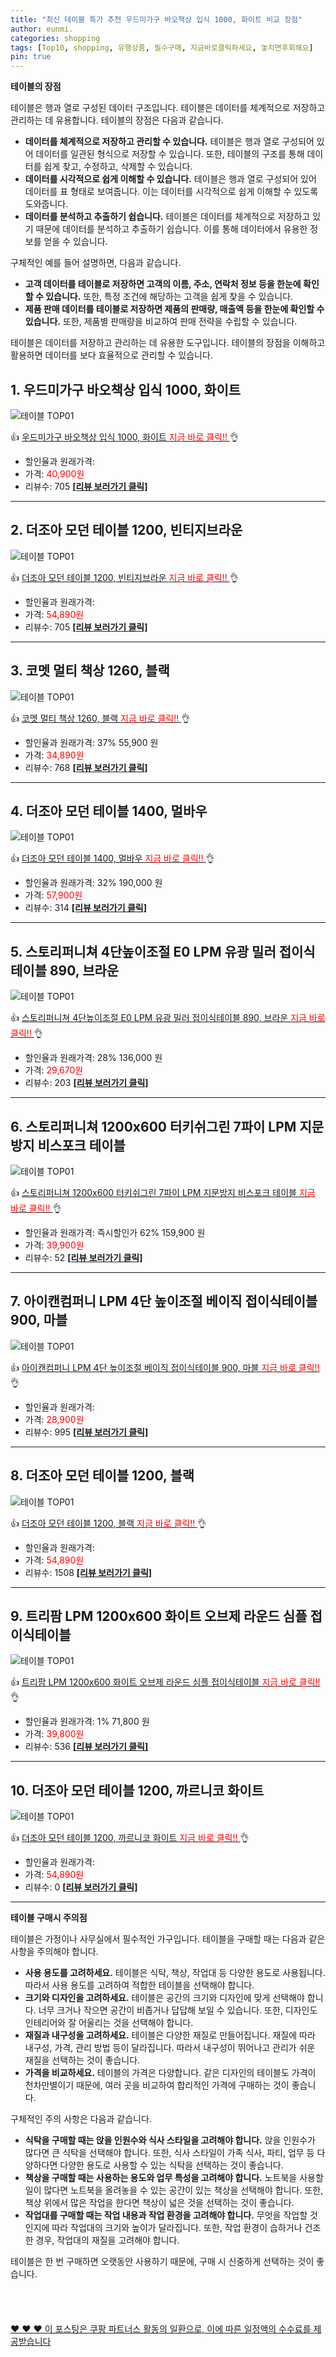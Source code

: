 ```yaml
---
title: "최신 테이블 특가 추천 우드미가구 바오책상 입식 1000, 화이트 비교 장점"
author: eunmi.
categories: shopping
tags: [Top10, shopping, 유행상품, 필수구매, 지금바로클릭하세요, 놓치면후회해요]
pin: true
---
```

**테이블의 장점**

테이블은 행과 열로 구성된 데이터 구조입니다. 테이블은 데이터를 체계적으로 저장하고 관리하는 데 유용합니다. 테이블의 장점은 다음과 같습니다.

* **데이터를 체계적으로 저장하고 관리할 수 있습니다.** 테이블은 행과 열로 구성되어 있어 데이터를 일관된 형식으로 저장할 수 있습니다. 또한, 테이블의 구조를 통해 데이터를 쉽게 찾고, 수정하고, 삭제할 수 있습니다.
* **데이터를 시각적으로 쉽게 이해할 수 있습니다.** 테이블은 행과 열로 구성되어 있어 데이터를 표 형태로 보여줍니다. 이는 데이터를 시각적으로 쉽게 이해할 수 있도록 도와줍니다.
* **데이터를 분석하고 추출하기 쉽습니다.** 테이블은 데이터를 체계적으로 저장하고 있기 때문에 데이터를 분석하고 추출하기 쉽습니다. 이를 통해 데이터에서 유용한 정보를 얻을 수 있습니다.

구체적인 예를 들어 설명하면, 다음과 같습니다.

* **고객 데이터를 테이블로 저장하면 고객의 이름, 주소, 연락처 정보 등을 한눈에 확인할 수 있습니다.** 또한, 특정 조건에 해당하는 고객을 쉽게 찾을 수 있습니다.
* **제품 판매 데이터를 테이블로 저장하면 제품의 판매량, 매출액 등을 한눈에 확인할 수 있습니다.** 또한, 제품별 판매량을 비교하여 판매 전략을 수립할 수 있습니다.

테이블은 데이터를 저장하고 관리하는 데 유용한 도구입니다. 테이블의 장점을 이해하고 활용하면 데이터를 보다 효율적으로 관리할 수 있습니다.

   

## 1. 우드미가구 바오책상 입식 1000, 화이트

![테이블 TOP01](https://thumbnail7.coupangcdn.com/thumbnails/remote/230x230ex/image/rs_quotation_api/jnnfh74b/1be1172853154b509046505a73c37a1d.jpg)


👍 [우드미가구 바오책상 입식 1000, 화이트 <font color=red> 지금 바로 클릭!! </font> ](https://link.coupang.com/re/AFFSDP?lptag=AF3617701&subid=GithubCoopas&pageKey=5219687351&traceid=V0-153&itemId=16554201448&vendorItemId=83740541661) 👌 


- 할인율과 원래가격: 
- 가격: <span style='color:red'>40,900원</span>
- 리뷰수: 705  [**[리뷰 보러가기 클릭]**](https://link.coupang.com/re/AFFSDP?lptag=AF3617701&subid=GithubCoopas&pageKey=5219687351&traceid=V0-153&itemId=16554201448&vendorItemId=83740541661)

---


   

## 2. 더조아 모던 테이블 1200, 빈티지브라운

![테이블 TOP01](https://thumbnail10.coupangcdn.com/thumbnails/remote/230x230ex/image/rs_quotation_api/arlldxnf/b05bb45cc3e9463089840cb0d29ffd54.jpg)


👍 [더조아 모던 테이블 1200, 빈티지브라운 <font color=red> 지금 바로 클릭!! </font> ](https://link.coupang.com/re/AFFSDP?lptag=AF3617701&subid=GithubCoopas&pageKey=4564659521&traceid=V0-153&itemId=5566366420&vendorItemId=72865732989) 👌 


- 할인율과 원래가격: 
- 가격: <span style='color:red'>54,890원</span>
- 리뷰수: 705  [**[리뷰 보러가기 클릭]**](https://link.coupang.com/re/AFFSDP?lptag=AF3617701&subid=GithubCoopas&pageKey=4564659521&traceid=V0-153&itemId=5566366420&vendorItemId=72865732989)

---


   

## 3. 코멧 멀티 책상 1260, 블랙

![테이블 TOP01](https://thumbnail8.coupangcdn.com/thumbnails/remote/230x230ex/image/retail/images/7647719324610644-1d8cba09-f9cf-4cf7-9138-aa3539cb1dad.jpg)


👍 [코멧 멀티 책상 1260, 블랙 <font color=red> 지금 바로 클릭!! </font> ](https://link.coupang.com/re/AFFSDP?lptag=AF3617701&subid=GithubCoopas&pageKey=1601845545&traceid=V0-153&itemId=2736017012&vendorItemId=70726113215) 👌 


- 할인율과 원래가격: 37%  55,900   원
- 가격: <span style='color:red'>34,890원</span>
- 리뷰수: 768  [**[리뷰 보러가기 클릭]**](https://link.coupang.com/re/AFFSDP?lptag=AF3617701&subid=GithubCoopas&pageKey=1601845545&traceid=V0-153&itemId=2736017012&vendorItemId=70726113215)

---


   

## 4. 더조아 모던 테이블 1400, 멀바우

![테이블 TOP01](https://thumbnail8.coupangcdn.com/thumbnails/remote/230x230ex/image/rs_quotation_api/8skflw3v/305a9db7122d4124badd8e920b3a10c8.jpg)


👍 [더조아 모던 테이블 1400, 멀바우 <font color=red> 지금 바로 클릭!! </font> ](https://link.coupang.com/re/AFFSDP?lptag=AF3617701&subid=GithubCoopas&pageKey=4564659521&traceid=V0-153&itemId=5566366931&vendorItemId=72865733238) 👌 


- 할인율과 원래가격: 32%  190,000   원
- 가격: <span style='color:red'>57,900원</span>
- 리뷰수: 314  [**[리뷰 보러가기 클릭]**](https://link.coupang.com/re/AFFSDP?lptag=AF3617701&subid=GithubCoopas&pageKey=4564659521&traceid=V0-153&itemId=5566366931&vendorItemId=72865733238)

---


   

## 5. 스토리퍼니쳐 4단높이조절 E0 LPM 유광 밀러 접이식테이블 890, 브라운

![테이블 TOP01](https://thumbnail10.coupangcdn.com/thumbnails/remote/230x230ex/image/rs_quotation_api/ngnzalyl/ec8f91735ba14267bcd660fa345b2039.jpg)


👍 [스토리퍼니쳐 4단높이조절 E0 LPM 유광 밀러 접이식테이블 890, 브라운 <font color=red> 지금 바로 클릭!! </font> ](https://link.coupang.com/re/AFFSDP?lptag=AF3617701&subid=GithubCoopas&pageKey=6902617265&traceid=V0-153&itemId=16606713628&vendorItemId=83791558177) 👌 


- 할인율과 원래가격: 28%  136,000   원
- 가격: <span style='color:red'>29,670원</span>
- 리뷰수: 203  [**[리뷰 보러가기 클릭]**](https://link.coupang.com/re/AFFSDP?lptag=AF3617701&subid=GithubCoopas&pageKey=6902617265&traceid=V0-153&itemId=16606713628&vendorItemId=83791558177)

---


   

## 6. 스토리퍼니쳐 1200x600 터키쉬그린 7파이 LPM 지문방지 비스포크 테이블

![테이블 TOP01](https://thumbnail8.coupangcdn.com/thumbnails/remote/230x230ex/image/rs_quotation_api/p5mpynzk/8ef62814fefc42a3ac2532ec8e991224.jpg)


👍 [스토리퍼니쳐 1200x600 터키쉬그린 7파이 LPM 지문방지 비스포크 테이블 <font color=red> 지금 바로 클릭!! </font> ](https://link.coupang.com/re/AFFSDP?lptag=AF3617701&subid=GithubCoopas&pageKey=6107760652&traceid=V0-153&itemId=11491074885&vendorItemId=78766370821) 👌 


- 할인율과 원래가격: 즉시할인가 62%  159,900   원
- 가격: <span style='color:red'>39,900원</span>
- 리뷰수: 52  [**[리뷰 보러가기 클릭]**](https://link.coupang.com/re/AFFSDP?lptag=AF3617701&subid=GithubCoopas&pageKey=6107760652&traceid=V0-153&itemId=11491074885&vendorItemId=78766370821)

---


   

## 7. 아이캔컴퍼니 LPM 4단 높이조절 베이직 접이식테이블 900, 마블

![테이블 TOP01](https://thumbnail7.coupangcdn.com/thumbnails/remote/230x230ex/image/retail/images/3856823623552749-6e7e5ced-85f4-48be-9a70-609525527f62.jpg)


👍 [아이캔컴퍼니 LPM 4단 높이조절 베이직 접이식테이블 900, 마블 <font color=red> 지금 바로 클릭!! </font> ](https://link.coupang.com/re/AFFSDP?lptag=AF3617701&subid=GithubCoopas&pageKey=4760035821&traceid=V0-153&itemId=1058151963&vendorItemId=5533125860) 👌 


- 할인율과 원래가격: 
- 가격: <span style='color:red'>28,900원</span>
- 리뷰수: 995  [**[리뷰 보러가기 클릭]**](https://link.coupang.com/re/AFFSDP?lptag=AF3617701&subid=GithubCoopas&pageKey=4760035821&traceid=V0-153&itemId=1058151963&vendorItemId=5533125860)

---


   

## 8. 더조아 모던 테이블 1200, 블랙

![테이블 TOP01](https://thumbnail7.coupangcdn.com/thumbnails/remote/230x230ex/image/rs_quotation_api/cybzegfy/b28c339f673e44c9a642af5844c95ffb.jpg)


👍 [더조아 모던 테이블 1200, 블랙 <font color=red> 지금 바로 클릭!! </font> ](https://link.coupang.com/re/AFFSDP?lptag=AF3617701&subid=GithubCoopas&pageKey=4564659521&traceid=V0-153&itemId=5566366403&vendorItemId=72865732882) 👌 


- 할인율과 원래가격: 
- 가격: <span style='color:red'>54,890원</span>
- 리뷰수: 1508  [**[리뷰 보러가기 클릭]**](https://link.coupang.com/re/AFFSDP?lptag=AF3617701&subid=GithubCoopas&pageKey=4564659521&traceid=V0-153&itemId=5566366403&vendorItemId=72865732882)

---


   

## 9. 트리팜 LPM 1200x600 화이트 오브제 라운드 심플 접이식테이블

![테이블 TOP01](https://thumbnail9.coupangcdn.com/thumbnails/remote/230x230ex/image/rs_quotation_api/he8hzpq5/61cd16306ca149dc9479a2e7fb4d5511.jpg)


👍 [트리팜 LPM 1200x600 화이트 오브제 라운드 심플 접이식테이블 <font color=red> 지금 바로 클릭!! </font> ](https://link.coupang.com/re/AFFSDP?lptag=AF3617701&subid=GithubCoopas&pageKey=6252334388&traceid=V0-153&itemId=12681288507&vendorItemId=79948290418) 👌 


- 할인율과 원래가격: 1%  71,800   원
- 가격: <span style='color:red'>39,800원</span>
- 리뷰수: 536  [**[리뷰 보러가기 클릭]**](https://link.coupang.com/re/AFFSDP?lptag=AF3617701&subid=GithubCoopas&pageKey=6252334388&traceid=V0-153&itemId=12681288507&vendorItemId=79948290418)

---


   

## 10. 더조아 모던 테이블 1200, 까르니코 화이트

![테이블 TOP01](https://thumbnail10.coupangcdn.com/thumbnails/remote/230x230ex/image/rs_quotation_api/mdwtm3yi/0e88351979384ba8b75379840fccf765.jpg)


👍 [더조아 모던 테이블 1200, 까르니코 화이트 <font color=red> 지금 바로 클릭!! </font> ](https://link.coupang.com/re/AFFSDP?lptag=AF3617701&subid=GithubCoopas&pageKey=4564659521&traceid=V0-153&itemId=5566366406&vendorItemId=72865732910) 👌 


- 할인율과 원래가격: 
- 가격: <span style='color:red'>54,890원</span>
- 리뷰수: 0  [**[리뷰 보러가기 클릭]**](https://link.coupang.com/re/AFFSDP?lptag=AF3617701&subid=GithubCoopas&pageKey=4564659521&traceid=V0-153&itemId=5566366406&vendorItemId=72865732910)

---
**테이블 구매시 주의점**

테이블은 가정이나 사무실에서 필수적인 가구입니다. 테이블을 구매할 때는 다음과 같은 사항을 주의해야 합니다.

* **사용 용도를 고려하세요.** 테이블은 식탁, 책상, 작업대 등 다양한 용도로 사용됩니다. 따라서 사용 용도를 고려하여 적합한 테이블을 선택해야 합니다.
* **크기와 디자인을 고려하세요.** 테이블은 공간의 크기와 디자인에 맞게 선택해야 합니다. 너무 크거나 작으면 공간이 비좁거나 답답해 보일 수 있습니다. 또한, 디자인도 인테리어와 잘 어울리는 것을 선택해야 합니다.
* **재질과 내구성을 고려하세요.** 테이블은 다양한 재질로 만들어집니다. 재질에 따라 내구성, 가격, 관리 방법 등이 달라집니다. 따라서 내구성이 뛰어나고 관리가 쉬운 재질을 선택하는 것이 좋습니다.
* **가격을 비교하세요.** 테이블의 가격은 다양합니다. 같은 디자인의 테이블도 가격이 천차만별이기 때문에, 여러 곳을 비교하여 합리적인 가격에 구매하는 것이 좋습니다.

구체적인 주의 사항은 다음과 같습니다.

* **식탁을 구매할 때는 앉을 인원수와 식사 스타일을 고려해야 합니다.** 앉을 인원수가 많다면 큰 식탁을 선택해야 합니다. 또한, 식사 스타일이 가족 식사, 파티, 업무 등 다양하다면 다양한 용도로 사용할 수 있는 식탁을 선택하는 것이 좋습니다.
* **책상을 구매할 때는 사용하는 용도와 업무 특성을 고려해야 합니다.** 노트북을 사용할 일이 많다면 노트북을 올려놓을 수 있는 공간이 있는 책상을 선택해야 합니다. 또한, 책상 위에서 많은 작업을 한다면 책상이 넓은 것을 선택하는 것이 좋습니다.
* **작업대를 구매할 때는 작업 내용과 작업 환경을 고려해야 합니다.** 무엇을 작업할 것인지에 따라 작업대의 크기와 높이가 달라집니다. 또한, 작업 환경이 습하거나 건조한 경우, 작업대의 재질을 고려해야 합니다.

테이블은 한 번 구매하면 오랫동안 사용하기 때문에, 구매 시 신중하게 선택하는 것이 좋습니다.<br><br><br><br><br> [ ❤ ❤ ❤ 이 포스팅은 쿠팡 파트너스 활동의 일환으로, 이에 따른 일정액의 수수료를 제공받습니다](https://link.coupang.com/a/bcEFyh)
